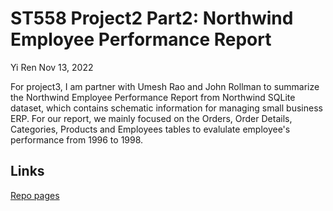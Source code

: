 ST558 Project2 Part2: Northwind Employee Performance Report
================
Yi Ren
Nov 13, 2022

For project3, I am partner with Umesh Rao and John Rollman to summarize the Northwind Employee Performance Report from Northwind SQLite dataset, which contains schematic information for managing small business ERP. For our report, we mainly focused on the Orders, Order Details, Categories, Products and Employees tables to evalulate employee's performance from 1996 to 1998.

## Links
[Repo pages](https://github.com/rraeyyi/Northwind-Employee-Report/blob/main/ST554Project2-Part2.ipynb)
